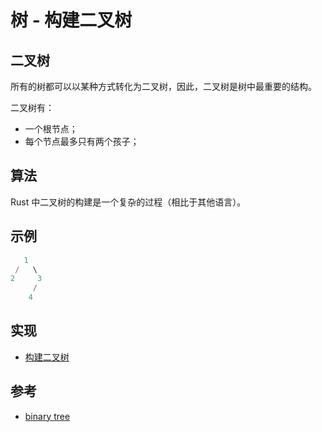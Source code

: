 # 树 - 构建二叉树

## 二叉树

所有的树都可以以某种方式转化为二叉树，因此，二叉树是树中最重要的结构。

二叉树有：

- 一个根节点；
- 每个节点最多只有两个孩子；

## 算法

Rust 中二叉树的构建是一个复杂的过程（相比于其他语言）。

## 示例

```rust
   1
 /   \
2     3
     /
    4 
```

## 实现

- [构建二叉树](mod.rs)

## 参考

- [binary tree](https://en.wikipedia.org/wiki/Binary_tree)

